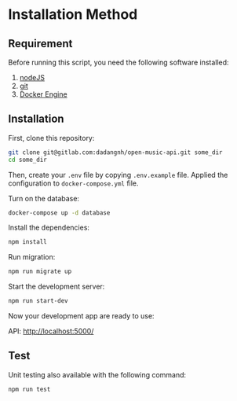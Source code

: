 # Installation Method

## Requirement

Before running this script, you need the following software installed:

1.  [nodeJS](https://nodejs.org/en/)
2.  [git](https://git-scm.com/)
3.  [Docker Engine](https://www.docker.com/get-started/)

## Installation

First, clone this repository:

```bash
git clone git@gitlab.com:dadangnh/open-music-api.git some_dir
cd some_dir
```

Then, create your `.env` file by copying `.env.example` file. Applied the configuration to `docker-compose.yml` file.

Turn on the database:

```bash
docker-compose up -d database
```

Install the dependencies:

```bash
npm install
```

Run migration:

```bash
npm run migrate up
```

Start the development server:

```bash
npm run start-dev
```

Now your development app are ready to use:

API: [http://localhost:5000/](http://localhost:5000/)

## Test

Unit testing also available with the following command:

```bash
npm run test
```
